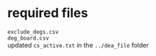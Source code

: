 # required files
`exclude_degs.csv`  
`deg_board.csv`  
updated `cs_active.txt` in the `../dea_file` folder  